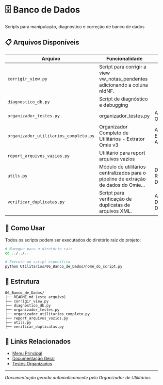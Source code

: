 # 🗄️ Banco de Dados

Scripts para manipulação, diagnóstico e correção de banco de dados

## 📋 Arquivos Disponíveis

| Arquivo | Funcionalidade | Classes | Funções |
|---------|----------------|---------|---------|
| `corrigir_view.py` | Script para corrigir a view vw_notas_pendentes adicionando a coluna nIdNF. |  | corrigir_view_notas_pendentes |
| `diagnostico_db.py` | Script de diagnóstico e debugging |  |  |
| `organizador_testes.py` | organizador_testes.py | ArquivoTeste, OrganizadorTestes | configurar_logging, main, __init__... |
| `organizador_utilitarios_completo.py` | Organizador Completo de Utilitários - Extrator Omie v3 | ArquivoUtilitario, EstatisticasOrganizacao, AnalisadorCodigo... | configurar_logging, main, __post_init__... |
| `report_arquivos_vazios.py` | Utilitário para report arquivos vazios |  | is_text_file_empty, verificar_arquivo_rapido, encontrar_arquivos_vazios_ou_zero_otimizado... |
| `utils.py` | Módulo de utilitários centralizados para o pipeline de extração de dados do Omie... | DatabaseConfig, ResultadoSalvamento, DatabaseError... | obter_registros_pendentes, obter_registros_filtrados, marcar_registros_invalidos_e_listar_dias... |
| `verificar_duplicatas.py` | Script para verificação de duplicatas de arquivos XML. | ArquivoXML, DuplicataLocal, DuplicataBanco... | configurar_logging, _processar_limpeza_com_confirmacao, main... |

## 🚀 Como Usar

Todos os scripts podem ser executados do diretório raiz do projeto:

```bash
# Navegue para o diretório raiz
cd ../../..

# Execute um script específico
python Utilitarios/06_Banco_de_Dados/nome_do_script.py
```

## 📁 Estrutura

```
06_Banco_de_Dados/
├── README.md (este arquivo)
├── corrigir_view.py
├── diagnostico_db.py
├── organizador_testes.py
├── organizador_utilitarios_completo.py
├── report_arquivos_vazios.py
├── utils.py
├── verificar_duplicatas.py
```

## 🔗 Links Relacionados

- [Menu Principal](../menu_principal.py)
- [Documentação Geral](../README_ORGANIZACAO_UTILITARIOS.md)
- [Testes Organizados](../05_Testes_Organizados/)

---
*Documentação gerada automaticamente pelo Organizador de Utilitários*
